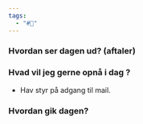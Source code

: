 ```yaml
---
tags:
  - "#📅"
---
```

### Hvordan ser dagen ud? (aftaler)


### Hvad vil jeg gerne opnå i dag ?
- Hav styr på adgang til mail.

### Hvordan gik dagen?